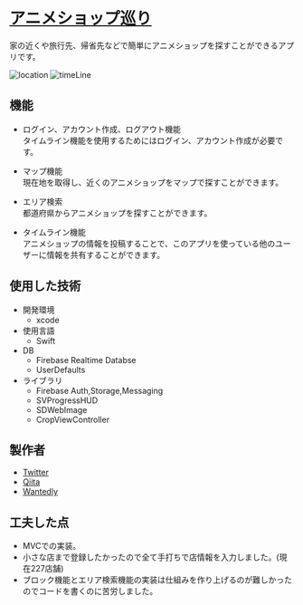 # [アニメショップ巡り](https://apps.apple.com/us/app/%E3%82%A2%E3%83%8B%E3%83%A1%E3%82%B7%E3%83%A7%E3%83%83%E3%83%97%E5%B7%A1%E3%82%8A/id1526977940?mt=8)
家の近くや旅行先、帰省先などで簡単にアニメショップを探すことができるアプリです。

![location](https://user-images.githubusercontent.com/67212981/90326417-114b8480-dfc3-11ea-8fd6-c3298305d18f.gif)
![timeLine](https://user-images.githubusercontent.com/67212981/90326384-c7fb3500-dfc2-11ea-96df-d04d5465b21b.gif)



## 機能

* ログイン、アカウント作成、ログアウト機能  
タイムライン機能を使用するためにはログイン、アカウント作成が必要です。

* マップ機能  
現在地を取得し、近くのアニメショップをマップで探すことができます。

* エリア検索  
都道府県からアニメショップを探すことができます。

* タイムライン機能  
アニメショップの情報を投稿することで、このアプリを使っている他のユーザーに情報を共有することができます。



## 使用した技術
* 開発環境  
  * xcode
* 使用言語
  * Swift
* DB
  * Firebase Realtime Databse
  * UserDefaults
* ライブラリ
  * Firebase Auth,Storage,Messaging
  * SVProgressHUD
  * SDWebImage
  * CropViewController




## 製作者
* [Twitter](https://twitter.com/Y47125069)
* [Qiita](https://qiita.com/key652)
* [Wantedly](https://www.wantedly.com/users/133512652)



## 工夫した点
* MVCでの実装。
* 小さな店まで登録したかったので全て手打ちで店情報を入力しました。(現在227店舗)
* ブロック機能とエリア検索機能の実装は仕組みを作り上げるのが難しかったのでコードを書くのに苦労しました。


